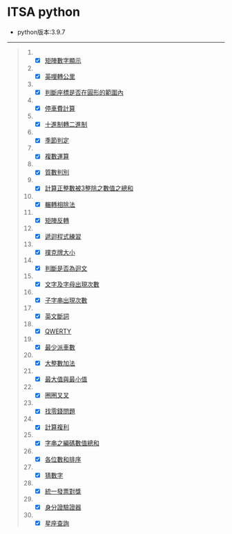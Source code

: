 # ITSA python
* python版本:3.9.7
---
> 1. - [x] [矩陣數字顯示](https://e-tutor.itsa.org.tw/e-Tutor/mod/programming/view.php?id=30746)
> 2. - [x] [英哩轉公里](https://e-tutor.itsa.org.tw/e-Tutor/mod/programming/view.php?id=30747)
> 3. - [x] [判斷座標是否在圓形的範圍內](https://e-tutor.itsa.org.tw/e-Tutor/mod/programming/view.php?id=30749)
> 4. - [x] [停車費計算](https://e-tutor.itsa.org.tw/e-Tutor/mod/programming/view.php?id=30748)
> 5. - [x] [十進制轉二進制](https://e-tutor.itsa.org.tw/e-Tutor/mod/programming/view.php?id=30750)
> 6. - [x] [季節判定](https://e-tutor.itsa.org.tw/e-Tutor/mod/programming/view.php?id=30754)
> 7. - [x] [複數運算](https://e-tutor.itsa.org.tw/e-Tutor/mod/programming/view.php?id=30755)
> 8. - [x] [質數判別](https://e-tutor.itsa.org.tw/e-Tutor/mod/programming/view.php?id=30752)
> 9. - [x] [計算正整數被3整除之數值之總和](https://e-tutor.itsa.org.tw/e-Tutor/mod/programming/view.php?id=30751)
> 10. - [x] [輾轉相除法](https://e-tutor.itsa.org.tw/e-Tutor/mod/programming/view.php?id=30757)
> 11. - [x] [矩陣反轉](https://e-tutor.itsa.org.tw/e-Tutor/mod/programming/view.php?id=30760)
> 12. - [x] [遞迴程式練習](https://e-tutor.itsa.org.tw/e-Tutor/mod/programming/view.php?id=30761)
> 13. - [x] [撲克牌大小](https://e-tutor.itsa.org.tw/e-Tutor/mod/programming/view.php?id=30764)
> 14. - [x] [判斷是否為迴文](https://e-tutor.itsa.org.tw/e-Tutor/mod/programming/view.php?id=30766)
> 15. - [x] [文字及字母出現次數](https://e-tutor.itsa.org.tw/e-Tutor/mod/programming/view.php?id=30767)
> 16. - [x] [子字串出現次數](https://e-tutor.itsa.org.tw/e-Tutor/mod/programming/view.php?id=30768)
> 17. - [x] [英文斷詞](https://e-tutor.itsa.org.tw/e-Tutor/mod/programming/view.php?id=30769)
> 18. - [x] [QWERTY](https://e-tutor.itsa.org.tw/e-Tutor/mod/programming/view.php?id=30771)
> 19. - [x] [最少派車數](https://e-tutor.itsa.org.tw/e-Tutor/mod/programming/view.php?id=30777)
> 20. - [x] [大整數加法](https://e-tutor.itsa.org.tw/e-Tutor/mod/programming/view.php?id=30783)
> 21. - [x] [最大值與最小值](https://e-tutor.itsa.org.tw/e-Tutor/mod/programming/view.php?id=30786)
> 22. - [x] [圈圈叉叉](https://e-tutor.itsa.org.tw/e-Tutor/mod/programming/view.php?id=30787)
> 23. - [x] [找零錢問題](https://e-tutor.itsa.org.tw/e-Tutor/mod/programming/view.php?id=30756)
> 24. - [x] [計算複利](https://e-tutor.itsa.org.tw/e-Tutor/mod/programming/view.php?id=30759)
> 25. - [x] [字串之編碼數值總和](https://e-tutor.itsa.org.tw/e-Tutor/mod/programming/view.php?id=30790)
> 26. - [x] [各位數和排序](https://e-tutor.itsa.org.tw/e-Tutor/mod/programming/view.php?id=30785)
> 27. - [x] [猜數字](https://e-tutor.itsa.org.tw/e-Tutor/mod/programming/view.php?id=30784)
> 28. - [x] [統一發票對獎](https://e-tutor.itsa.org.tw/e-Tutor/mod/programming/view.php?id=30778)
> 29. - [x] [身分證驗證器](https://e-tutor.itsa.org.tw/e-Tutor/mod/programming/view.php?id=30779)
> 30. - [x] [星座查詢](https://e-tutor.itsa.org.tw/e-Tutor/mod/programming/view.php?id=30780)
